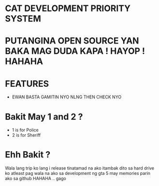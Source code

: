 # CAT DEVELOPMENT PRIORITY SYSTEM

# PUTANGINA OPEN SOURCE YAN BAKA MAG DUDA KAPA ! HAYOP ! HAHAHA

# FEATURES 
* EWAN BASTA GAMITIN NYO NLNG THEN CHECK NYO 

# Bakit May 1 and 2 ? 
* 1 is for Police 
* 2 is for Sheriff

# Ehh Bakit ? 

Wala lang trip ko lang i release tinatamad na ako itambak dito sa hard drive ko atleast pag wala na ako sa development ng gta 5 may memories parin ako sa github HAHAHA .. gago
